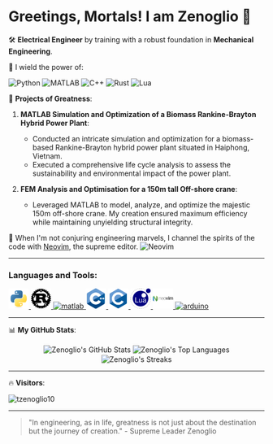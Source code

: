# Greetings, Mortals! I am Zenoglio 🌌

🛠 **Electrical Engineer** by training with a robust foundation in **Mechanical Engineering**.

🌟 I wield the power of:

![Python](https://img.shields.io/badge/-Python-3776AB?style=flat&logo=python&logoColor=white)
![MATLAB](https://img.shields.io/badge/-MATLAB-0076A8?style=flat&logo=Mathworks&logoColor=white)
![C++](https://img.shields.io/badge/-C++-00599C?style=flat&logo=c%2B%2B&logoColor=white)
![Rust](https://img.shields.io/badge/-Rust-black?style=flat&logo=rust&logoColor=#E57324)
![Lua](https://img.shields.io/badge/-Lua-2C2D72?style=flat&logo=lua&logoColor=white)

💼 **Projects of Greatness**:

1. **MATLAB Simulation and Optimization of a Biomass Rankine-Brayton Hybrid Power Plant**:
   - Conducted an intricate simulation and optimization for a biomass-based Rankine-Brayton hybrid power plant situated in Haiphong, Vietnam.
   - Executed a comprehensive life cycle analysis to assess the sustainability and environmental impact of the power plant.

1. **FEM Analysis and Optimisation for a 150m tall Off-shore crane**:
   - Leveraged MATLAB to model, analyze, and optimize the majestic 150m off-shore crane. My creation ensured maximum efficiency while maintaining unyielding structural integrity.

📝 When I'm not conjuring engineering marvels, I channel the spirits of the code with [Neovim](https://neovim.io/), the supreme editor.
![Neovim](https://giphy.com/embed/777Aby0ZetYE8)

---

<h3 align="left">Languages and Tools:</h3>
<p align="left">
   <a href="https://www.python.org" target="_blank" rel="noreferrer"> <img src="https://raw.githubusercontent.com/devicons/devicon/master/icons/python/python-original.svg" alt="python" width="40" height="40"/> </a>
   <a href="https://www.rust-lang.org" target="_blank" rel="noreferrer"> <img src="https://raw.githubusercontent.com/devicons/devicon/master/icons/rust/rust-plain.svg" alt="rust" width="40" height="40"/> </a>
   <a href="https://www.mathworks.com/" target="_blank" rel="noreferrer"> <img src="https://upload.wikimedia.org/wikipedia/commons/2/21/Matlab_Logo.png" alt="matlab" width="40" height="40"/> </a>
   <a href="https://www.w3schools.com/cpp/" target="_blank" rel="noreferrer"> <img src="https://raw.githubusercontent.com/devicons/devicon/master/icons/cplusplus/cplusplus-original.svg" alt="cplusplus" width="40" height="40"/> </a>
   <a href="https://www.cprogramming.com/" target="_blank" rel="noreferrer"> <img src="https://raw.githubusercontent.com/devicons/devicon/master/icons/c/c-original.svg" alt="c" width="40" height="40"/> </a>
   <a href="https://www.lua.org/" target="_blank" rel="noreferrer"> <img src="https://raw.githubusercontent.com/devicons/devicon/master/icons/lua/lua-original-wordmark.svg" alt="lua" width="40" height="40"/> </a>
   <a href="https://neovim.io/" target="_blank" rel="noreferrer"> <img src="https://raw.githubusercontent.com/devicons/devicon/master/icons/neovim/neovim-original-wordmark.svg" alt="neovim" width="40" height="40"/> </a>
   <a href="https://www.arduino.cc/" target="_blank" rel="noreferrer"> <img src="https://cdn.worldvectorlogo.com/logos/arduino-1.svg" alt="arduino" width="40" height="40"/> </a>
</p>


---

📊 **My GitHub Stats**:
<p align="center">
  <img align="center" src="https://github-readme-stats.vercel.app/api?username=Tzenoglio10&show_icons=true&theme=radical" alt="Zenoglio's GitHub Stats">
  <img align="center" src="https://github-readme-stats.vercel.app/api/top-langs/?username=Tzenoglio10&theme=radical&layout=compact" alt="Zenoglio's Top Languages">
  <img align="center" src="https://github-readme-streak-stats.herokuapp.com/?user=tzenoglio10&" alt="Zenoglio's Streaks">
</p>

---

🔥 **Visitors**:
<p align="left"> <img src="https://komarev.com/ghpvc/?username=tzenoglio10&label=Profile%20views&color=0e75b6&style=flat" alt="tzenoglio10" /> </p>

---

> "In engineering, as in life, greatness is not just about the destination but the journey of creation." - Supreme Leader Zenoglio

